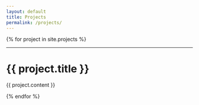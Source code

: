 ```yaml
---
layout: default
title: Projects
permalink: /projects/
---
```




{% for project in site.projects %}

  ***

  <div class="projectimage box" style="background: url({{site.baseurl}}/assets/img/{{project.icon}})"></div>

  <div class="projectinfo">
    <h1>{{ project.title }}</h1>
    {{ project.content }}
  </div>

{% endfor %}
